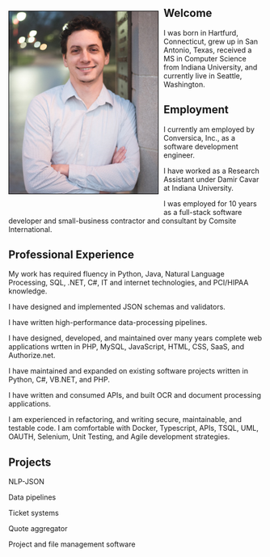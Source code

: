 <style>
  img {float: left;margin:23px 10px 40px 0px;width:295px;height:360.85px;border:1px solid #000}  
</style>

![Headshot](oren_headshot.jpg?raw=true)
  
## Welcome

I was born in Hartfurd, Connecticut, grew up in San Antonio, Texas,
received a MS in Computer Science from Indiana University, and currently live in Seattle, Washington.

## Employment

I currently am employed by Conversica, Inc., as a software development engineer.

I have worked as a Research Assistant under Damir Cavar at Indiana University.

I was employed for 10 years as a full-stack software developer and small-business contractor and consultant by Comsite International. 

## Professional Experience

My work has required fluency in Python, Java, Natural Language Processing, SQL, .NET, C#, IT and internet technologies, and PCI/HIPAA knowledge.

I have designed and implemented JSON schemas and validators.

I have written high-performance data-processing pipelines.

I have designed, developed, and maintained over many years complete web applications wrtten in PHP, MySQL, JavaScript, HTML, CSS, SaaS, and Authorize.net. 

I have maintained and expanded on existing software projects written in Python, C#, VB.NET, and PHP. 

I have written and consumed APIs, and built OCR and document processing applications. 

I am experienced in refactoring, and writing secure, maintainable, and testable code. I am comfortable with Docker, Typescript, APIs, TSQL, UML, OAUTH, Selenium, Unit Testing, and Agile development strategies.

## Projects

NLP-JSON

Data pipelines

Ticket systems

Quote aggregator

Project and file management software

